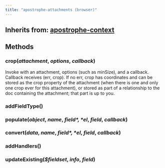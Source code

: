 ```yaml
---
title: "apostrophe-attachments (browser)"
---
```

## Inherits from: [apostrophe-context](../apostrophe-utils/browser-apostrophe-context.html)

## Methods
### crop(*attachment*, *options*, *callback*)
Invoke with an attachment, options (such as minSize), and a callback.
Callback receives (err, crop). If no err, crop has coordinates and
can be stored as the crop property of the attachment (when there is
one and only one crop ever for this attachment), or stored as part
of a relationship to the doc containing the attachment; that part
is up to you.
### addFieldType()

### populate(*object*, *name*, *$field*, *$el*, *field*, *callback*)

### convert(*data*, *name*, *$field*, *$el*, *field*, *callback*)

### addHandlers()

### updateExisting(*$fieldset*, *info*, *field*)

